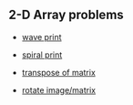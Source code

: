 ## 2-D Array problems

- [wave print](https://www.geeksforgeeks.org/print-matrix-in-wave-form/)

- [spiral print](https://leetcode.com/problems/spiral-matrix/)

- [transpose of matrix](https://leetcode.com/problems/transpose-matrix/)

- [rotate image/matrix](https://leetcode.com/problems/rotate-image/)

